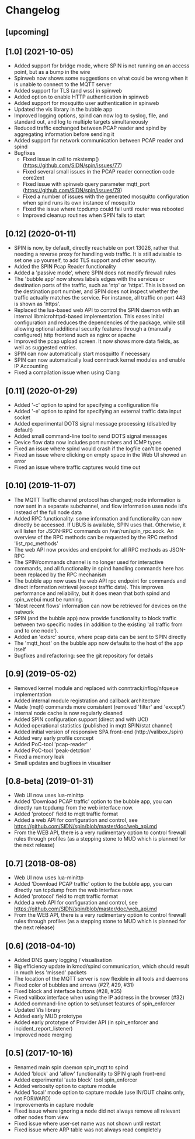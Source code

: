 # Changelog

## [upcoming]

## [1.0] (2021-10-05)
* Added support for bridge mode, where SPIN is not running on an access point,
  but as a bump in the wire
* Spinweb now shows some suggestions on what could be wrong when it is
  unable to connect to the MQTT server
* Added support for TLS (and wss) in spinweb
* Added option to enable HTTP authentication in spinweb
* Added support for mosquitto user authentication in spinweb
* Updated the vis library in the bubble app
* Improved logging options, spind can now log to syslog, file, and standard out,
  and log to multiple targets simultaneously
* Reduced traffic exchanged between PCAP reader and spind by aggregating
  information before sending it
* Added support for network communication between PCAP reader and spind
* Bugfixes
  - Fixed issue in call to mkstemp() (https://github.com/SIDN/spin/issues/77)
  - Fixed several small issues in the PCAP reader connection code core2ext
  - Fixed issue with spinweb query parameter mqtt_port
    (https://github.com/SIDN/spin/issues/79)
  - Fixed a number of issues with the generated mosquitto configuration when
    spind runs its own instance of mosquitto
  - Fixed the issue where tcpdump could fail until router was rebooted
  - Improved cleanup routines when SPIN fails to start


## [0.12] (2020-01-11)
* SPIN is now, by default, directly reachable on port 13026, rather that
  needing a reverse proxy for handling web traffic. It is still advisable
  to set one up yourself, to add TLS support and other security.
* Added the SPIN Pcap Reader functionality
* Added a 'passive mode', where SPIN does not modify firewall rules
* The 'bubble app' now shows labels edges with the services or destination
  ports of the traffic, such as 'ntp' or 'https'. This is based on the
  destination port number, and SPIN does not inspect whether the traffic
  actually matches the service. For instance, all traffic on port 443 is
  shown as 'https'.
* Replaced the lua-based web API to control the SPIN daemon with an
  internal libmicrohttpd-based implementation. This eases initial
  configuration and reduces the dependencies of the package, while
  still allowing optional additional security features through a
  (manually configured) http frontend such as nginx or apache
* Improved the pcap upload screen. It now shows more data fields, as well
  as suggested entries.
* SPIN can now automatically start mosquitto if necessary
* SPIN can now automatically load conntrack kernel modules and enable
  IP Accounting
* Fixed a compilation issue when using Clang

## [0.11] (2020-01-29)
* Added '-c' option to spind for specifying a configuration file
* Added '-e' option to spind for specifying an external traffic data input socket
* Added experimental DOTS signal message processing (disabled by default)
* Added small command-line tool to send DOTS signal messages
* Device flow data now includes port numbers and ICMP types
* Fixed an issue where spind would crash if the logfile can't be opened
* Fixed an issue where clicking on empty space in the Web UI showed an error
* Fixed an issue where traffic captures would time out


## [0.10] (2019-11-07)
* The MQTT Traffic channel protocol has changed; node information is now sent in a separate subchannel,
and flow information uses node id's instead of the full node data
* Added RPC functionality: some information and functionality can now directly be accessed. If UBUS is
available, SPIN uses that. Otherwise, it will listen for JSON-RPC commands on /var/run/spin_rpc.sock.
An overview of the RPC methods can be requested by the RPC method 'list_rpc_methods'
* The web API now provides and endpoint for all RPC methods as JSON-RPC
* The SPIN/commands channel is no longer used for interactive commands, and all functionality in spind
handling commands here has been replaced by the RPC mechanism
* The bubble app now uses the web API rpc endpoint for commands and direct information retrieval (except
traffic data). This improves performance and reliability, but it does mean that both spind and
spin_webui must be running.
* 'Most recent flows' information can now be retrieved for devices on the network
* SPIN (and the bubble app) now provide functionality to block traffic between two specific nodes (in
addition to the existing 'all traffic from and to one node').
* Added an 'extsrc' source, where pcap data can be sent to SPIN directly
* The 'mqtt_host' on the bubble app now defaults to the host of the app itself
* Bugfixes and refactoring: see the git repository for details

## [0.9] (2019-05-02)

* Removed kernel module and replaced with conntrack/nflog/nfqueue implementation
* Added internal module registration and callback architecture
* Made (mqtt) commands more consistent (removed 'filter' and 'except')
* Internal node cache is now regularly cleaned
* Added SPIN configuration support (direct and with UCI)
* Added operational statistics (published in mqtt SPIN/stat channel)
* Added initial version of responsive SPA front-end (http://valibox./spin)
* Added very early profile concept
* Added PoC-tool 'pcap-reader'
* Added PoC-tool 'peak-detction'
* Fixed a memory leak
* Small updates and bugfixes in visualiser

## [0.8-beta] (2019-01-31)

* Web UI now uses lua-minittp
* Added 'Download PCAP traffic' option to the bubble app, you can directly run tcpdump from the web interface now.
* Added 'protocol' field to mqtt traffic format
* Added a web API for configuration and control, see https://github.com/SIDN/spin/blob/master/doc/web_api.md
* From the WEB API, there is a very rudimentary option to control firewall rules through profiles (as a stepping stone to MUD which is planned for the next release)

## [0.7] (2018-08-08)

* Web UI now uses lua-minittp
* Added 'Download PCAP traffic' option to the bubble app, you can directly run tcpdump from the web interface now.
* Added 'protocol' field to mqtt traffic format
* Added a web API for configuration and control, see https://github.com/SIDN/spin/blob/master/doc/web_api.md
* From the WEB API, there is a very rudimentary option to control firewall rules through profiles (as a stepping stone to MUD which is planned for the next release)

## [0.6] (2018-04-10)

* Added DNS query logging / visualisation
* Big efficiency update in kmod/spind communication, which should result in much less 'missed' packets
* The location of the MQTT server is now flexible in all tools and daemons
* Fixed color of bubbles and arrows (#27, #29, #31)
* Fixed block and interface buttons (#28, #35)
* Fixed valibox interface when using the IP address in the browser (#32)
* Added command-line option to set/unset features of spin_enforcer
* Updated Vis library
* Added early MUD prototype
* Added early prototype of Provider API (in spin_enforcer and incident_report_listener)
* Improved node merging


## [0.5] (2017-10-16)

* Renamed main spin daemon spin_mqtt to spind
* Added 'block' and 'allow' functionality to SPIN graph front-end
* Added experimental 'auto block' tool spin_enforcer
* Added verbosity option to capture module
* Added 'local' mode option to capture module (use IN/OUT chains only, not FORWARD)
* Improvements in capture module
* Fixed issue where ignoring a node did not always remove all relevant other nodes from view
* Fixed issue where user-set name was not shown until restart
* Fixed issue where ARP table was not always read completely
